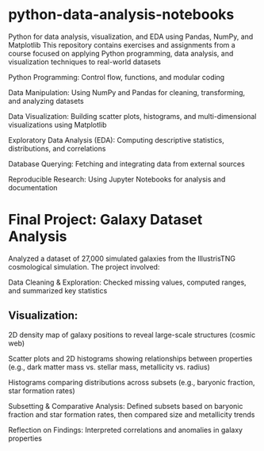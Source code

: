 # python-data-analysis-notebooks
Python for data analysis, visualization, and EDA using Pandas, NumPy, and Matplotlib
This repository contains exercises and assignments from a course focused on applying Python programming, data analysis, and visualization techniques to real-world datasets

Python Programming: Control flow, functions, and modular coding

Data Manipulation: Using NumPy and Pandas for cleaning, transforming, and analyzing datasets

Data Visualization: Building scatter plots, histograms, and multi-dimensional visualizations using Matplotlib

Exploratory Data Analysis (EDA): Computing descriptive statistics, distributions, and correlations

Database Querying: Fetching and integrating data from external sources

Reproducible Research: Using Jupyter Notebooks for analysis and documentation

# Final Project: Galaxy Dataset Analysis
Analyzed a dataset of 27,000 simulated galaxies from the IllustrisTNG cosmological simulation. The project involved:

Data Cleaning & Exploration: Checked missing values, computed ranges, and summarized key statistics

## Visualization:

2D density map of galaxy positions to reveal large-scale structures (cosmic web)

Scatter plots and 2D histograms showing relationships between properties (e.g., dark matter mass vs. stellar mass, metallicity vs. radius)

Histograms comparing distributions across subsets (e.g., baryonic fraction, star formation rates)

Subsetting & Comparative Analysis: Defined subsets based on baryonic fraction and star formation rates, then compared size and metallicity trends

Reflection on Findings: Interpreted correlations and anomalies in galaxy properties

